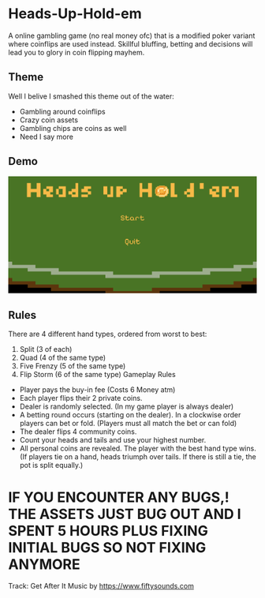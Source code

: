 # Heads-Up-Hold-em
A online gambling game (no real money ofc) that is a modified poker variant where coinflips are used instead. Skillful bluffing, betting and decisions will lead you to glory in coin flipping mayhem.

## Theme
Well I belive I smashed this theme out of the water:
- Gambling around coinflips
- Crazy coin assets 
- Gambling chips are coins as well
- Need I say more
## Demo
![alt text](demo/Screenshot_Showcase.png)
## Rules
There are 4 different hand types, ordered from worst to best:
1. Split (3 of each)
2. Quad (4 of the same type)
3. Five Frenzy (5 of the same type)
4. Flip Storm (6 of the same type)
Gameplay Rules
- Player pays the buy-in fee (Costs 6 Money atm)
- Each player flips their 2 private coins.
- Dealer is randomly selected. (In my game player is always dealer)
- A betting round occurs (starting on the dealer). In a clockwise order players can  bet or fold. (Players must all match the bet or can fold)
- The dealer flips 4 community coins.
- Count your heads and tails and use your highest number.
- All personal coins are revealed. The player with the best hand type wins. (If players tie on a hand, heads triumph over tails. If there is still a tie, the pot is split equally.)
# IF YOU ENCOUNTER ANY BUGS,! THE ASSETS JUST BUG OUT AND I SPENT 5 HOURS PLUS FIXING INITIAL BUGS SO NOT FIXING ANYMORE
Track: Get After It
Music by https://www.fiftysounds.com


